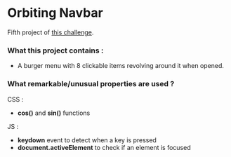 # Orbiting Navbar

Fifth project of [this challenge](https://github.com/Rekuiem84/personal-challenge).

### What this project contains :

- A burger menu with 8 clickable items revolving around it when opened.

### What remarkable/unusual properties are used ?

CSS :

- **cos()** and **sin()** functions

JS :

- **keydown** event to detect when a key is pressed
- **document.activeElement** to check if an element is focused
